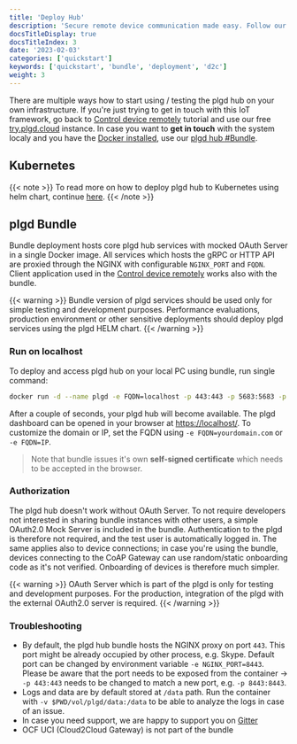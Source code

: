 ```yaml
---
title: 'Deploy Hub'
description: 'Secure remote device communication made easy. Follow our guide to deploy the plgd hub in your environment with simple steps.'
docsTitleDisplay: true
docsTitleIndex: 3
date: '2023-02-03'
categories: ['quickstart']
keywords: ['quickstart', 'bundle', 'deployment', 'd2c']
weight: 3
---
```


There are multiple ways how to start using / testing the plgd hub on your own infrastructure. If you're just trying to get in touch with this IoT framework, go back to [Control device remotely](/docs/quickstart/remote-access) tutorial and use our free [try.plgd.cloud](https://tryplgd.cloud) instance. In case you want to **get in touch** with the system localy and you have the [Docker installed](https://docs.docker.com/get-docker/), use our [plgd hub #Bundle](#plgd-bundle).

## Kubernetes

{{< note >}}
To read more on how to deploy plgd hub to Kubernetes using helm chart, continue [here](/deployment/k8s).
{{< /note >}}

## plgd Bundle

Bundle deployment hosts core plgd hub services with mocked OAuth Server in a single Docker image. All services which hosts the gRPC or HTTP API are proxied through the NGINX with configurable `NGINX_PORT` and `FQDN`. Client application used in the [Control device remotely](/docs/quickstart/remote-access) works also with the bundle.

{{< warning >}}
Bundle version of plgd services should be used only for simple testing and development purposes. Performance evaluations, production environment or other sensitive deployments should deploy plgd services using the plgd HELM chart.
{{< /warning >}}

### Run on localhost

To deploy and access plgd hub on your local PC using bundle, run single command:

```bash
docker run -d --name plgd -e FQDN=localhost -p 443:443 -p 5683:5683 -p 5684:5684 ghcr.io/plgd-dev/hub/bundle:latest
```

After a couple of seconds, your plgd hub will become available. The plgd dashboard can be opened in your browser at [https://localhost/](https://localhost/). To customize the domain or IP, set the FQDN using `-e FQDN=yourdomain.com` or `-e FQDN=IP`.

>Note that bundle issues it's own **self-signed certificate** which needs to be accepted in the browser.

### Authorization

The plgd hub doesn't work without OAuth Server. To not require developers not interested in sharing bundle instances with other users, a simple OAuth2.0 Mock Server is included in the bundle. Authentication to the plgd is therefore not required, and the test user is automatically logged in. The same applies also to device connections; in case you're using the bundle, devices connecting to the CoAP Gateway can use random/static onboarding code as it's not verified. Onboarding of devices is therefore much simpler.

{{< warning >}}
OAuth Server which is part of the plgd is only for testing and development purposes. For the production, integration of the plgd with the external OAuth2.0 server is required.
{{< /warning >}}

### Troubleshooting

- By default, the plgd hub bundle hosts the NGINX proxy on port `443`. This port might be already occupied by other process, e.g. Skype. Default port can be changed by environment variable `-e NGINX_PORT=8443`. Please be aware that the port needs to be exposed from the container -> `-p 443:443` needs to be changed to match a new port, e.g. `-p 8443:8443`.
- Logs and data are by default stored at `/data` path. Run the container with `-v $PWD/vol/plgd/data:/data` to be able to analyze the logs in case of an issue.
- In case you need support, we are happy to support you on [Gitter](http://gitter.im/ocfcloud/Lobby)
- OCF UCI (Cloud2Cloud Gateway) is not part of the bundle
